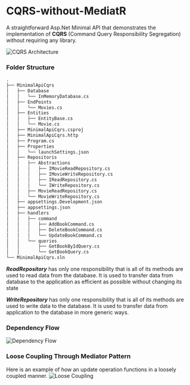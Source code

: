# CQRS-without-MediatR

A straightforward Asp.Net Minimal API that demonstrates the implementation of **CQRS** (Command Query Responsibility Segregation) without requiring any library.

![CQRS Architecture](https://github.com/user-attachments/assets/8e889640-63b5-4873-a91e-737aa115a5a3)


### Folder Structure
```md
.
├── MinimalApiCqrs
│   ├── Database
│   │   └── InMemoryDatabase.cs
│   ├── EndPoints
│   │   └── Movies.cs
│   ├── Entities
│   │   ├── EntityBase.cs
│   │   └── Movie.cs
│   ├── MinimalApiCqrs.csproj
│   ├── MinimalApiCqrs.http
│   ├── Program.cs
│   ├── Properties
│   │   └── launchSettings.json
│   ├── Repositoris
│   │   ├── Abstractions
│   │   │   ├── IMovieReadRepository.cs
│   │   │   ├── IMovieWriteRepository.cs
│   │   │   ├── IReadRepository.cs
│   │   │   └── IWriteRepository.cs
│   │   ├── MovieReadRepository.cs
│   │   └── MovieWriteRepository.cs
│   ├── appsettings.Development.json
│   ├── appsettings.json
│   ├── handlers
│   │   ├── command
│   │   │   ├── AddBookCommand.cs
│   │   │   ├── DeleteBookCommand.cs
│   │   │   └── UpdateBookCommand.cs
│   │   └── queries
│   │       ├── GetBookByIdQuery.cs
│   │       └── GetBookQuery.cs
└── MinimalApiCqrs.sln

```

***ReadRepository*** has only one responsibility that is all of its methods are used to read data from the database.
It is used to transfer data from database to the application as efficient as possible without changing its state

***WriteRepository*** has only one responsibility that is all of its methods are used to write data to the database.
It is used to transfer data from application to the database in more generic ways. 


### Dependency Flow
![Dependency Flow](https://github.com/user-attachments/assets/8c1ca414-d653-4500-8c23-047a80972ce9)


### Loose Coupling Through Mediator Pattern
Here is an example of how an update operation functions in a loosely coupled manner. 
![Loose Coupling](https://github.com/user-attachments/assets/76e6093c-42d1-4361-8633-8e98f072961c)
